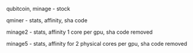 qubitcoin, minage - stock

qminer - stats, affinity, sha code

minage2 - stats, affinity 1 core per gpu, sha code removed

minage5 - stats, affinity for 2 physical cores per gpu, sha code removed
